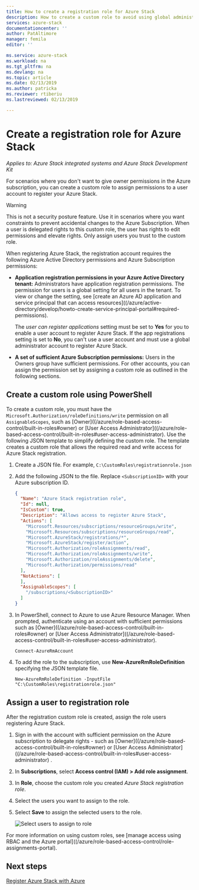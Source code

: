 ```yaml
---
title: How to create a registration role for Azure Stack
description: How to create a custom role to avoid using global administrator for registration.
services: azure-stack
documentationcenter: ''
author: PatAltimore
manager: femila
editor: ''

ms.service: azure-stack
ms.workload: na
ms.tgt_pltfrm: na
ms.devlang: na
ms.topic: article
ms.date: 02/13/2019
ms.author: patricka
ms.reviewer: rtiberiu
ms.lastreviewed: 02/13/2019

---
```

# Create a registration role for Azure Stack

*Applies to: Azure Stack integrated systems and Azure Stack Development Kit*

For scenarios where you don't want to give owner permissions in the Azure subscription, you can create a custom role to assign permissions to a user account to register your Azure Stack.

> [!WARNING]
> This is not a security posture feature. Use it in scenarios where you want constraints to prevent accidental changes to the Azure Subscription. When a user is delegated rights to this custom role, the user has rights to edit permissions and elevate rights. Only assign users you trust to the custom role.

When registering Azure Stack, the registration account requires the following Azure Active Directory permissions and Azure Subscription permissions:

* **Application registration permissions in your Azure Active Directory tenant:** Administrators have application registration permissions. The permission for users is a global setting for all users in the tenant. To view or change the setting, see [create an Azure AD application and service principal that can access resources]((/azure/active-directory/develop/howto-create-service-principal-portal#required-permissions).

    The *user can register applications* setting must be set to **Yes** for you to enable a user account to register Azure Stack. If the app registrations setting is set to **No**, you can't use a user account and must use a global administrator account to register Azure Stack.

* **A set of sufficient Azure Subscription permissions:** Users in the Owners group have sufficient permissions. For other accounts, you can assign the permission set by assigning a custom role as outlined in the following sections.

## Create a custom role using PowerShell

To create a custom role, you must have the `Microsoft.Authorization/roleDefinitions/write` permission on all `AssignableScopes`, such as [Owner]((/azure/role-based-access-control/built-in-roles#owner) or [User Access Administrator]((/azure/role-based-access-control/built-in-roles#user-access-administrator). Use the following JSON template to simplify defining the custom role. The template creates a custom role that allows the required read and write access for Azure Stack registration.

1. Create a JSON file. For example,  `C:\CustomRoles\registrationrole.json`
2. Add the following JSON to the file. Replace `<SubscriptionID>` with your Azure subscription ID.

    ```json
    {
      "Name": "Azure Stack registration role",
      "Id": null,
      "IsCustom": true,
      "Description": "Allows access to register Azure Stack",
      "Actions": [
        "Microsoft.Resources/subscriptions/resourceGroups/write",
        "Microsoft.Resources/subscriptions/resourceGroups/read",
        "Microsoft.AzureStack/registrations/*",
        "Microsoft.AzureStack/register/action",
        "Microsoft.Authorization/roleAssignments/read",
        "Microsoft.Authorization/roleAssignments/write",
        "Microsoft.Authorization/roleAssignments/delete",
        "Microsoft.Authorization/permissions/read"
      ],
      "NotActions": [
      ],
      "AssignableScopes": [
        "/subscriptions/<SubscriptionID>"
      ]
    }
    ```

3. In PowerShell, connect to Azure to use Azure Resource Manager. When prompted, authenticate using an account with sufficient permissions such as [Owner]((/azure/role-based-access-control/built-in-roles#owner) or [User Access Administrator]((/azure/role-based-access-control/built-in-roles#user-access-administrator).

    ```azurepowershell
    Connect-AzureRmAccount
    ```

4. To add the role to the subscription, use **New-AzureRmRoleDefinition** specifying the JSON template file.

    ``` azurepowershell
    New-AzureRmRoleDefinition -InputFile "C:\CustomRoles\registrationrole.json"
    ```

## Assign a user to registration role

After the registration custom role is created, assign the role users registering Azure Stack.

1. Sign in with the account with sufficient permission on the Azure subscription to delegate rights - such as [Owner]((/azure/role-based-access-control/built-in-roles#owner) or [User Access Administrator]((/azure/role-based-access-control/built-in-roles#user-access-administrator) .
2. In **Subscriptions**, select **Access control (IAM) > Add role assignment**.
3. In **Role**, choose the custom role you created *Azure Stack registration role*.
4. Select the users you want to assign to the role.
5. Select **Save** to assign the selected users to the role.

    ![Select users to assign to role](media/azure-stack-registration-role/assign-role.png)

For more information on using custom roles, see [manage access using RBAC and the Azure portal]((/azure/role-based-access-control/role-assignments-portal).

## Next steps

[Register Azure Stack with Azure](azure-stack-registration.md)

